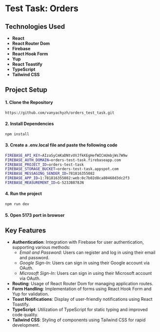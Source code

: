 # Test Task: Orders

## Technologies Used
- **React**
- **React Router Dom**
- **Firebase**
- **React Hook Form**
- **Yup**
- **React Toastify**
- **TypeScript**
- **Tailwind CSS**

## Project Setup

#### 1. Clone the Repository
```bash
https://github.com/vanyachyzh/orders_test_task.git
```

#### 2. Install Dependencies
```bash
npm install
```

#### 3. Create a .env.local file and paste the following code
```bash
FIREBASE_API_KEY=AIzaSyCmKaDNtvUVJfkKEgHefWICmUmbjWs7W9w
FIREBASE_AUTH_DOMAIN=orders-test-task.firebaseapp.com
FIREBASE_PROJECT_ID=orders-test-task
FIREBASE_STORAGE_BUCKET=orders-test-task.appspot.com
FIREBASE_MESSAGING_SENDER_ID=781816355082
FIREBASE_APP_ID=1:781816355082:web:0c7b02d8ca80468d3dc2f3
FIREBASE_MEASUREMENT_ID=G-523JB878JN
```

#### 4. Run the project
```bash
npm run dev
```

#### 5. Open 5173 port in browser

## Key Features

- **Authentication**: Integration with Firebase for user authentication, supporting various methods:
  - *Email and Password*: Users can register and log in using their email and password.
  - *Google Sign-In*: Users can sign in using their Google account via OAuth.
  - *Microsoft Sign-In*: Users can sign in using their Microsoft account via OAuth.
- **Routing**: Usage of React Router Dom for managing application routes.
- **Form Handling**: Implementation of forms using React Hook Form and Yup for validation.
- **Toast Notifications**: Display of user-friendly notifications using React Toastify.
- **TypeScript**: Utilization of TypeScript for static typing and improved code quality.
- **Tailwind CSS**: Styling of components using Tailwind CSS for rapid development.

